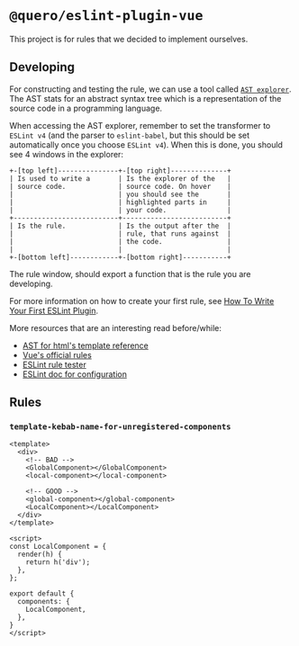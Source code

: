 # `@quero/eslint-plugin-vue`

This project is for rules that we decided to implement ourselves.

## Developing

For constructing and testing the rule, we can use a tool called [`AST
explorer`](https://astexplorer.net/). The AST stats for an abstract syntax tree
which is a representation of the source code in a programming language.

When accessing the AST explorer, remember to set the transformer to `ESLint v4`
(and the parser to `eslint-babel`, but this should be set automatically once
you choose `ESLint v4`). When this is done, you should see 4 windows in the
explorer:

```
+-[top left]---------------+-[top right]--------------+
| Is used to write a       | Is the explorer of the   |
| source code.             | source code. On hover    |
|                          | you should see the       |
|                          | highlighted parts in     |
|                          | your code.               |
+--------------------------+--------------------------+
| Is the rule.             | Is the output after the  |
|                          | rule, that runs against  |
|                          | the code.                |
|                          |                          |
+-[bottom left]------------+-[bottom right]-----------+
```

The rule window, should export a function that is the rule you are developing.

For more information on how to create your first rule, see [How To Write Your
First ESLint Plugin](https://dev.to/spukas/how-to-write-your-first-eslint-plugin-145).

More resources that are an interesting read before/while:
- [AST for html's template reference](https://github.com/mysticatea/vue-eslint-parser/blob/master/docs/ast.md)
- [Vue's official rules](https://github.com/vuejs/eslint-plugin-vue)
- [ESLint rule tester](https://eslint.org/docs/developer-guide/nodejs-api#ruletester)
- [ESLint doc for configuration](https://eslint.org/docs/user-guide/configuring)

## Rules

### `template-kebab-name-for-unregistered-components`

```vue
<template>
  <div>
    <!-- BAD -->
    <GlobalComponent></GlobalComponent>
    <local-component></local-component>

    <!-- GOOD -->
    <global-component></global-component>
    <LocalComponent></LocalComponent>
  </div>
</template>

<script>
const LocalComponent = {
  render(h) {
    return h('div');
  },
};

export default {
  components: {
    LocalComponent,
  },
}
</script>
```
